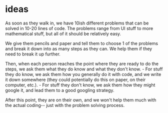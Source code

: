 # ideas

As soon as they walk in, we have 10ish different problems that can be solved in 10-20 lines of code. The problems range from UI stuff to more mathematical stuff, but all of it should be relatively easy. 

We give them pencils and paper and tell them to choose 1 of the problems and break it down into as many steps as they can. We help them if they need to break it up further.

Then, when each person reaches the point where they are ready to do the steps, we ask them what they do know and what they don't know. 
    - For stuff they do know, we ask them how you generally do it with code, and we write it down somewhere (they could potentially do this on paper, on their computer, etc.). 
    - For stuff they don't know, we ask them how they might google it, and lead them to a good googling strategy.

After this point, they are on their own, and we won't help them much with the actual coding-- just with the problem solving process.